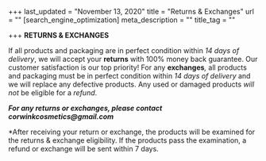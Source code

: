 +++
last_updated = "November 13, 2020"
title = "Returns & Exchanges"
url = ""
[search_engine_optimization]
meta_description = ""
title_tag = ""

+++
**RETURNS & EXCHANGES**

If all products and packaging are in perfect condition within _14 days of delivery_, we will accept your **returns** with 100% money back guarantee. Our customer satisfaction is our top priority! For any **exchanges**_,_ all products and packaging must be in perfect condition within _14 days of delivery_ and we will replace any defective products. Any used or damaged products _will not_ be eligible for a _refund_.

**_For any returns or exchanges, please contact corwinkcosmetics@gmail.com_**

\*After receiving your return or exchange, the products will be examined for the returns & exchange eligibility. If the products pass the examination, a refund or exchange will be sent within 7 days.